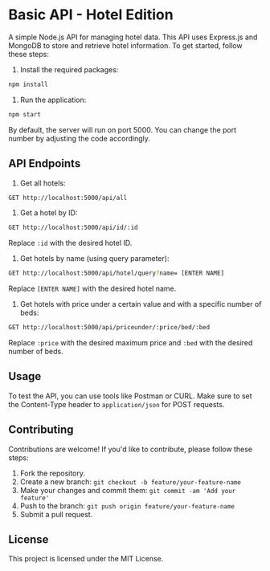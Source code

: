 
# Basic API - Hotel Edition

A simple Node.js API for managing hotel data. This API uses Express.js and MongoDB to store and retrieve hotel information. To get started, follow these steps:

1.  Install the required packages:

```bash
npm install
```

1.  Run the application:

```bash
npm start
```

By default, the server will run on port 5000. You can change the port number by adjusting the code accordingly.

## API Endpoints

1.  Get all hotels:

```bash
GET http://localhost:5000/api/all
```

1.  Get a hotel by ID:
```bash
GET http://localhost:5000/api/id/:id
```
Replace  `:id`  with the desired hotel ID.

1.  Get hotels by name (using query parameter):

```bash
GET http://localhost:5000/api/hotel/query?name= [ENTER NAME]
```
Replace  `[ENTER NAME]`  with the desired hotel name.

1.  Get hotels with price under a certain value and with a specific number of beds:

```bash
GET http://localhost:5000/api/priceunder/:price/bed/:bed
```

Replace  `:price`  with the desired maximum price and  `:bed`  with the desired number of beds.

## Usage

To test the API, you can use tools like Postman or CURL. Make sure to set the Content-Type header to  `application/json`  for POST requests.

## Contributing

Contributions are welcome! If you'd like to contribute, please follow these steps:

1.  Fork the repository.
2.  Create a new branch:  `git checkout -b feature/your-feature-name`
3.  Make your changes and commit them:  `git commit -am 'Add your feature'`
4.  Push to the branch:  `git push origin feature/your-feature-name`
5.  Submit a pull request.

## License

This project is licensed under the MIT License.
